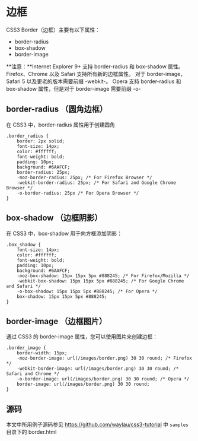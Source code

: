 边框
====

CSS3 Border（边框）主要有以下属性：

* border-radius
* box-shadow
* border-image

**注意：**Internet Explorer 9+ 支持 border-radius 和 box-shadow 属性。Firefox、Chrome 以及 Safari 支持所有新的边框属性。
对于 border-image，Safari 5 以及更老的版本需要前缀 -webkit-。
Opera 支持 border-radius 和 box-shadow 属性，但是对于 border-image 需要前缀 -o-

## border-radius （圆角边框）

在 CSS3 中，border-radius 属性用于创建圆角

	.border_radius {
	    border: 2px solid;
	    font-size: 14px;
	    color: #ffffff;
	    font-weight: bold;
	    padding: 10px;
	    background: #6AAFCF;
	    border-radius: 25px;
	    -moz-border-radius: 25px; /* For Firefox Browser */
	    -webkit-border-radius: 25px; /* For Safari and Google Chrome Browser */
	    -o-border-radius: 25px /* For Opera Browser */
	}

## box-shadow （边框阴影）

在 CSS3 中，box-shadow 用于向方框添加阴影：

    .box_shadow {
        font-size: 14px;
        color: #ffffff;
        font-weight: bold;
        padding: 10px;
        background: #6AAFCF;
        -moz-box-shadow: 15px 15px 5px #888245; /* For Firefox/Mozilla */
        -webkit-box-shadow: 15px 15px 5px #888245; /* For Google Chrome and Safari */
        -o-box-shadow: 15px 15px 5px #888245; /* For Opera */
        box-shadow: 15px 15px 5px #888245;
    }

## border-image （边框图片）

通过 CSS3 的 border-image 属性，您可以使用图片来创建边框：

    .border_image {
        border-width: 15px;
        -moz-border-image: url(/images/border.png) 30 30 round; /* Firefox */
        -webkit-border-image: url(/images/border.png) 30 30 round; /* Safari and Chrome */
        -o-border-image: url(/images/border.png) 30 30 round; /* Opera */
        border-image: url(/images/border.png) 30 30 round;
    }

## 源码

本文中所用例子源码参见
<https://github.com/waylau/css3-tutorial> 中 `samples` 目录下的 border.html
